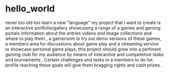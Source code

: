 # hello_world
never too old too learn a new "language"
my project that i want to create is an interactive portfolio/gallery showcasing a range of a games and gaming portals information about the entries videos and image collections and where to play them , a gameroom to try out demo versions of these games, a members area for discussions about game play and a streaming service to showcase personal game plays, this project should grow into a pertinent gaming club for my audience by means of interactive and competetive tasks and tournaments , Certain challenges and tasks in a members to do list profile reaching these goals will give them bragging rights and cash prizes .   
